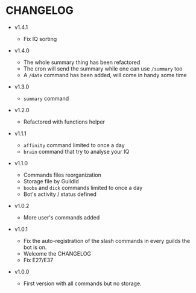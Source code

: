 # CHANGELOG

* v1.4.1
  - Fix IQ sorting

* v1.4.0
  - The whole summary thing has been refactored
  - The cron will send the summary while one can use `/summary` too
  - A `/date` command has been added, will come in handy some time

* v1.3.0
  - `summary` command

* v1.2.0
  - Refactored with functions helper

* v1.1.1
  - `affinity` command limited to once a day
  - `brain` command that try to analyse your IQ

* v1.1.0
  - Commands files reorganization
  - Storage file by GuildId
  - `boobs` and `dick` commands limited to once a day
  - Bot's activity / status defined

* v1.0.2
  - More user's commands added

* v1.0.1  
  - Fix the auto-registration of the slash commands in every guilds the bot is on.
  - Welcome the CHANGELOG
  - Fix E27/E37

* v1.0.0  
  - First version with all commands but no storage.